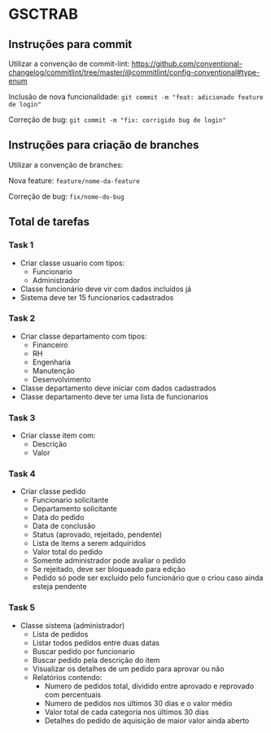 # GSCTRAB

## Instruções para commit
Utilizar a convenção de commit-lint:
https://github.com/conventional-changelog/commitlint/tree/master/@commitlint/config-conventional#type-enum

Inclusão de nova funcionalidade:
`git commit -m "feat: adicionado feature de login"`

Correção de bug:
`git commit -m "fix: corrigido bug de login"`


## Instruções para criação de branches
Utilizar a convenção de branches:

Nova feature:
`feature/nome-da-feature`

Correção de bug:
`fix/nome-do-bug`



## Total de tarefas
### Task 1
- Criar classe usuario com tipos:
    - Funcionario
    - Administrador
- Classe funcionário deve vir com dados incluídos já
- Sistema deve ter 15 funcionarios cadastrados

### Task 2
- Criar classe departamento com tipos:
    - Financeiro
    - RH
    - Engenharia
    - Manutenção
    - Desenvolvimento
- Classe departamento deve iniciar com dados cadastrados
- Classe departamento deve ter uma lista de funcionarios

### Task 3
- Criar classe item com:
    - Descrição
    - Valor

### Task 4
- Criar classe pedido
    - Funcionario solicitante
    - Departamento solicitante
    - Data do pedido
    - Data de conclusão
    - Status (aprovado, rejeitado, pendente)
    - Lista de items a serem adquiridos
    - Valor total do pedido
    - Somente administrador pode avaliar o pedido
    - Se rejeitado, deve ser bloqueado para edição
    - Pedido só pode ser excluido pelo funcionário que o criou caso ainda esteja pendente

### Task 5
- Classe sistema (administrador)
    - Lista de pedidos
    - Listar todos pedidos entre duas datas
    - Buscar pedido por funcionario
    - Buscar pedido pela descrição do item
    - Visualizar os detalhes de um pedido para aprovar ou não
    - Relatórios contendo:
        - Numero de pedidos total, dividido entre aprovado e reprovado com percentuais
        - Numero de pedidos nos últimos 30 dias e o valor médio
        - Valor total de cada categoria nos últimos 30 dias
        - Detalhes do pedido de aquisição de maior valor ainda aberto